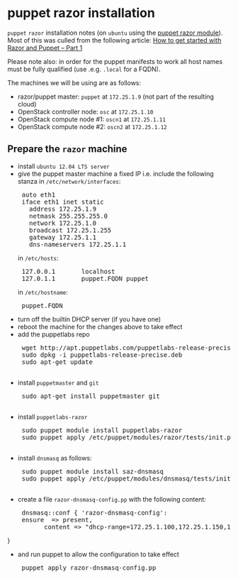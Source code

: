 # puppet razor installation

`puppet` `razor` installation notes (on `ubuntu` using the [puppet razor module](http://puppetlabs.com/blog/puppet-razor-module/)).
Most of this was culled from the following article:
 [How to get started with Razor and Puppet – Part 1](http://purevirtual.eu/2012/07/02/how-to-get-started-with-razor-and-puppet-part-1/)

Please note also: in order for the puppet manifests to work all host names must be fully qualified (use .e.g. `.local` for a FQDN).

The machines we will be using are as follows:

 - razor/puppet master: `puppet` at `172.25.1.9` (not part of the resulting cloud)
 - OpenStack controller node: `osc` at `172.25.1.10`
 - OpenStack compute node #1: `oscn1` at `172.25.1.11`
 - OpenStack compute node #2: `oscn2` at `172.25.1.12`

## Prepare the `razor` machine

 - install `ubuntu 12.04 LTS server`
 - give the puppet master machine a fixed IP i.e. include the following
   stanza in `/etc/network/interfaces`:
   <pre>
    auto eth1
    iface eth1 inet static
      address 172.25.1.9
      netmask 255.255.255.0
      network 172.25.1.0
      broadcast 172.25.1.255
      gateway 172.25.1.1
      dns-nameservers 172.25.1.1
   </pre>
   in `/etc/hosts`:
   <pre>
    127.0.0.1       localhost
    127.0.1.1       puppet.FQDN puppet
   </pre>
   in `/etc/hostname`:
   <pre>
    puppet.FQDN
   </pre>
 - turn off the builtin DHCP server (if you have one)
 - reboot the machine for the changes above to take effect
 - add the puppetlabs repo
    <pre>
    wget http://apt.puppetlabs.com/puppetlabs-release-precise.deb
    sudo dpkg -i puppetlabs-release-precise.deb
    sudo apt-get update
    </pre>
 - install `puppetmaster` and `git`
    <pre>
    sudo apt-get install puppetmaster git
    </pre>
 - install `puppetlabs-razor`
    <pre>
    sudo puppet module install puppetlabs-razor
    sudo puppet apply /etc/puppet/modules/razor/tests/init.pp --verbose
    </pre>
 - install `dnsmasq` as follows:
    <pre>
    sudo puppet module install saz-dnsmasq
    sudo puppet apply /etc/puppet/modules/dnsmasq/tests/init.pp --verbose
    </pre>
 - create a file `razor-dnsmasq-config.pp` with the following content:
    <pre>
    dnsmasq::conf { 'razor-dnsmasq-config':
    ensure  => present,
          content => "dhcp-range=172.25.1.100,172.25.1.150,12h\ndhcp-boot=pxelinux.0\ndhcp-option=3,172.25.1.1\ndhcp-option=6,8.8.8.8",
}
    </pre>
 - and run puppet to allow the configuration to take effect
    <pre>
    puppet apply razor-dnsmasq-config.pp
    </pre>
